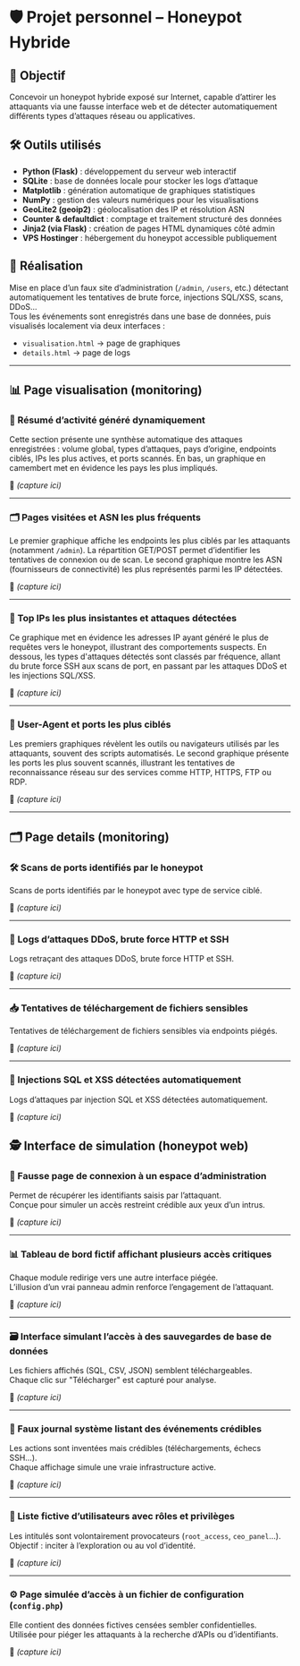 # 🛡️ Projet personnel – Honeypot Hybride

## 🎯 Objectif

Concevoir un honeypot hybride exposé sur Internet, capable d’attirer les attaquants via une fausse interface web et de détecter automatiquement différents types d’attaques réseau ou applicatives.

## 🛠 Outils utilisés

- **Python (Flask)** : développement du serveur web interactif  
- **SQLite** : base de données locale pour stocker les logs d’attaque  
- **Matplotlib** : génération automatique de graphiques statistiques  
- **NumPy** : gestion des valeurs numériques pour les visualisations  
- **GeoLite2 (geoip2)** : géolocalisation des IP et résolution ASN  
- **Counter & defaultdict** : comptage et traitement structuré des données  
- **Jinja2 (via Flask)** : création de pages HTML dynamiques côté admin  
- **VPS Hostinger** : hébergement du honeypot accessible publiquement

## 🚧 Réalisation

Mise en place d’un faux site d’administration (`/admin`, `/users`, etc.) détectant automatiquement les tentatives de brute force, injections SQL/XSS, scans, DDoS…  
Tous les événements sont enregistrés dans une base de données, puis visualisés localement via deux interfaces :
- `visualisation.html` → page de graphiques
- `details.html` → page de logs

---

## 📊 Page visualisation (monitoring)

### 🧠 Résumé d’activité généré dynamiquement  
Cette section présente une synthèse automatique des attaques enregistrées : volume global, types d’attaques, pays d’origine, endpoints ciblés, IPs les plus actives, et ports scannés. En bas, un graphique en camembert met en évidence les pays les plus impliqués.

📸 *(capture ici)*

---

### 🗂 Pages visitées et ASN les plus fréquents  
Le premier graphique affiche les endpoints les plus ciblés par les attaquants (notamment `/admin`). La répartition GET/POST permet d’identifier les tentatives de connexion ou de scan. Le second graphique montre les ASN (fournisseurs de connectivité) les plus représentés parmi les IP détectées.

📸 *(capture ici)*

---

### 🔁 Top IPs les plus insistantes et attaques détectées  
Ce graphique met en évidence les adresses IP ayant généré le plus de requêtes vers le honeypot, illustrant des comportements suspects. En dessous, les types d'attaques détectés sont classés par fréquence, allant du brute force SSH aux scans de port, en passant par les attaques DDoS et les injections SQL/XSS.

📸 *(capture ici)*

---

### 📡 User-Agent et ports les plus ciblés  
Les premiers graphiques révèlent les outils ou navigateurs utilisés par les attaquants, souvent des scripts automatisés. Le second graphique présente les ports les plus souvent scannés, illustrant les tentatives de reconnaissance réseau sur des services comme HTTP, HTTPS, FTP ou RDP.

📸 *(capture ici)*

---

## 🗂️ Page details (monitoring)

### 🛠 Scans de ports identifiés par le honeypot  
Scans de ports identifiés par le honeypot avec type de service ciblé.

📸 *(capture ici)*

---

### 🧨 Logs d’attaques DDoS, brute force HTTP et SSH  
Logs retraçant des attaques DDoS, brute force HTTP et SSH.

📸 *(capture ici)*

---

### 📥 Tentatives de téléchargement de fichiers sensibles  
Tentatives de téléchargement de fichiers sensibles via endpoints piégés.

📸 *(capture ici)*

---

### 💉 Injections SQL et XSS détectées automatiquement  
Logs d’attaques par injection SQL et XSS détectées automatiquement.

📸 *(capture ici)*


## 🕵️ Interface de simulation (honeypot web)

### 🔐 Fausse page de connexion à un espace d’administration  
Permet de récupérer les identifiants saisis par l’attaquant.  
Conçue pour simuler un accès restreint crédible aux yeux d’un intrus.

📸 *(capture ici)*

---

### 📊 Tableau de bord fictif affichant plusieurs accès critiques  
Chaque module redirige vers une autre interface piégée.  
L’illusion d’un vrai panneau admin renforce l’engagement de l’attaquant.

📸 *(capture ici)*

---

### 🗃️ Interface simulant l’accès à des sauvegardes de base de données  
Les fichiers affichés (SQL, CSV, JSON) semblent téléchargeables.  
Chaque clic sur "Télécharger" est capturé pour analyse.

📸 *(capture ici)*

---

### 📄 Faux journal système listant des événements crédibles  
Les actions sont inventées mais crédibles (téléchargements, échecs SSH…).  
Chaque affichage simule une vraie infrastructure active.

📸 *(capture ici)*

---

### 👤 Liste fictive d’utilisateurs avec rôles et privilèges  
Les intitulés sont volontairement provocateurs (`root_access`, `ceo_panel`…).  
Objectif : inciter à l’exploration ou au vol d’identité.

📸 *(capture ici)*

---

### ⚙️ Page simulée d’accès à un fichier de configuration (`config.php`)  
Elle contient des données fictives censées sembler confidentielles.  
Utilisée pour piéger les attaquants à la recherche d’APIs ou d’identifiants.

📸 *(capture ici)*
